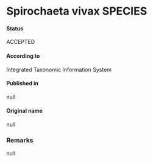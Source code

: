 Spirochaeta vivax SPECIES
=======

#### Status
ACCEPTED

#### According to
Integrated Taxonomic Information System

#### Published in
null

#### Original name
null

### Remarks
null